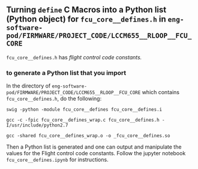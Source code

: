 ## Turning `define` C Macros into a Python list (Python object) for `fcu_core__defines.h` in `eng-software-pod/FIRMWARE/PROJECT_CODE/LCCM655__RLOOP__FCU_CORE`  

`fcu_core__defines.h` has *flight control code constants.*    

### to generate a Python list that you import

In the directory of `eng-software-pod/FIRMWARE/PROJECT_CODE/LCCM655__RLOOP__FCU_CORE` which contains `fcu_core__defines.h`, do the following:

```
swig -python -module fcu_core__defines fcu_core__defines.i

gcc -c -fpic fcu_core__defines_wrap.c fcu_core__defines.h -I/usr/include/python2.7  

gcc -shared fcu_core__defines_wrap.o -o _fcu_core__defines.so
``` 

Then a Python list is generated and one can output and manipulate the values for the Flight control code constants.  Follow the jupyter notebook `fcu_core__defines.ipynb` for instructions.  

